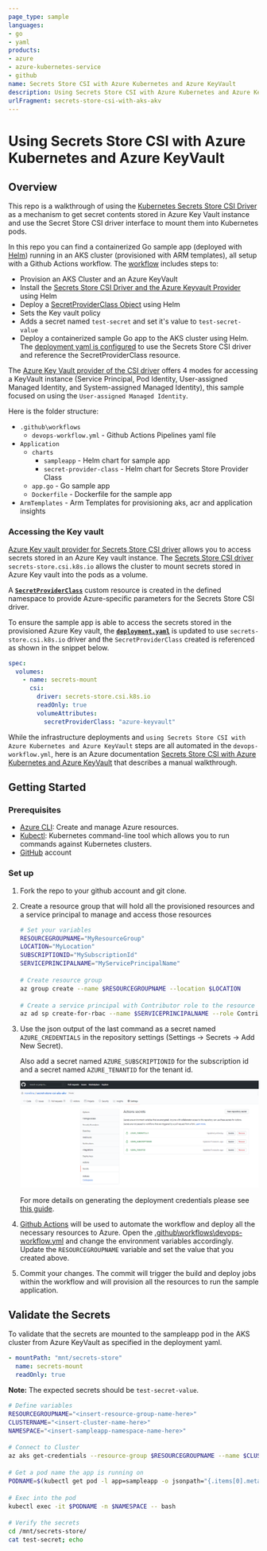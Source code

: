 ```yaml
---
page_type: sample
languages:
- go
- yaml
products:
- azure
- azure-kubernetes-service
- github
name: Secrets Store CSI with Azure Kubernetes and Azure KeyVault
description: Using Secrets Store CSI with Azure Kubernetes and Azure KeyVault
urlFragment: secrets-store-csi-with-aks-akv
---
```


# Using Secrets Store CSI with Azure Kubernetes and Azure KeyVault

## Overview

This repo is a walkthrough of using the [Kubernetes Secrets Store CSI Driver](https://secrets-store-csi-driver.sigs.k8s.io/) as a mechanism to get secret contents stored in Azure Key Vault instance and use the Secret Store CSI driver interface to mount them into Kubernetes pods.

In this repo you can find a containerized Go sample app (deployed with [Helm](https://helm.sh/)) running in an AKS cluster (provisioned with ARM templates), all setup with a Github Actions workflow. The [workflow](.github\workflows\devops-workflow.yml) includes steps to:

- Provision an AKS Cluster and an Azure KeyVault
- Install the [Secrets Store CSI Driver and the Azure Keyvault Provider](https://azure.github.io/secrets-store-csi-driver-provider-azure/getting-started/installation/) using Helm
- Deploy a [SecretProviderClass Object](https://azure.github.io/secrets-store-csi-driver-provider-azure/getting-started/usage/#create-your-own-secretproviderclass-object) using Helm
- Sets the Key vault policy
- Adds a secret named `test-secret` and set it's value to `test-secret-value`
- Deploy a containerized sample Go app to the AKS cluster using Helm. The [deployment yaml is configured](Application\charts\sampleapp\templates\deployment.yaml) to use the Secrets Store CSI driver and reference the SecretProviderClass resource.

The [Azure Key Vault provider of the CSI driver](https://azure.github.io/secrets-store-csi-driver-provider-azure/configurations/identity-access-modes/) offers 4 modes for accessing a KeyVault instance (Service Principal, Pod Identity, User-assigned Managed Identity, and System-assigned Managed Identity), this sample focused on using the `User-assigned Managed Identity`.

Here is the folder structure:

- `.github\workflows`
  - `devops-workflow.yml` - Github Actions Pipelines yaml file
- `Application`
  - `charts`
    - `sampleapp` - Helm chart for sample app
    - `secret-provider-class` - Helm chart for Secrets Store Provider Class
  - `app.go` - Go sample app
  - `Dockerfile` - Dockerfile for the sample app
- `ArmTemplates` - Arm Templates for provisioning aks, acr and application insights

### Accessing the Key vault
[Azure Key vault provider for Secrets Store CSI driver](https://github.com/Azure/secrets-store-csi-driver-provider-azure) allows you to access secrets stored in an Azure Key vault instance. The [Secrets Store CSI driver](https://github.com/kubernetes-sigs/secrets-store-csi-driver) `secrets-store.csi.k8s.io` allows the cluster to mount secrets stored in Azure Key vault into the pods as a volume.

A [**`SecretProviderClass`**](Application/charts/secret-provider-class/templates/secretproviderclass.yaml) custom resource is created in the defined namespace to provide Azure-specific parameters for the Secrets Store CSI driver.

To ensure the sample app is able to access the secrets stored in the provisioned Azure Key vault, the [**`deployment.yaml`**](Application/charts/sampleapp/templates/deployment.yaml) is updated to use `secrets-store.csi.k8s.io` driver and the `SecretProviderClass` created is referenced as shown in the snippet below.

```yaml
spec:
  volumes:
    - name: secrets-mount
      csi:
        driver: secrets-store.csi.k8s.io
        readOnly: true
        volumeAttributes:
          secretProviderClass: "azure-keyvault"
```

While the infrastructure deployments and `using Secrets Store CSI with Azure Kubernetes and Azure KeyVault` steps are all automated in the `devops-workflow.yml`, here is an Azure documentation [Secrets Store CSI with Azure Kubernetes and Azure KeyVault](https://docs.microsoft.com/en-us/azure/key-vault/general/key-vault-integrate-kubernetes) that describes a manual walkthrough.

## Getting Started

### Prerequisites

- [Azure CLI](https://docs.microsoft.com/en-us/cli/azure/install-azure-cli?view=azure-cli-latest): Create and manage Azure resources.
- [Kubectl](https://kubernetes.io/docs/tasks/tools/install-kubectl/): Kubernetes command-line tool which allows you to run commands against Kubernetes clusters.
- [GitHub](https://github.com/) account

### Set up

1. Fork the repo to your github account and git clone.
2. Create a resource group that will hold all the provisioned resources and a service principal to manage and access those resources

    ```bash
    # Set your variables
    RESOURCEGROUPNAME="MyResourceGroup"
    LOCATION="MyLocation"
    SUBSCRIPTIONID="MySubscriptionId"
    SERVICEPRINCIPALNAME="MyServicePrincipalName"

    # Create resource group
    az group create --name $RESOURCEGROUPNAME --location $LOCATION

    # Create a service principal with Contributor role to the resource group
    az ad sp create-for-rbac --name $SERVICEPRINCIPALNAME --role Contributor --scopes /subscriptions/$SUBSCRIPTIONID/resourceGroups/$RESOURCEGROUPNAME --sdk-auth
    ```

3. Use the json output of the last command as a secret named `AZURE_CREDENTIALS` in the repository settings (Settings -> Secrets -> Add New Secret).

    Also add a secret named `AZURE_SUBSCRIPTIONID` for the subscription id and a secret named `AZURE_TENANTID` for the tenant id.

    ![action-secrets](./assets/action_secrets.png)

    For more details on generating the deployment credentials please see [this guide](https://docs.microsoft.com/en-us/azure/azure-resource-manager/templates/deploy-github-actions#generate-deployment-credentials).

4. [Github Actions](https://docs.github.com/en/actions) will be used to automate the workflow and deploy all the necessary resources to Azure. Open the [.github\workflows\devops-workflow.yml](.github\workflows\devops-workflow.yml) and change the environment variables accordingly. Update the `RESOURCEGROUPNAME` variable and set the value that you created above.

5. Commit your changes. The commit will trigger the build and deploy jobs within the workflow and will provision all the resources to run the sample application.

## Validate the Secrets
To validate that the secrets are mounted to the sampleapp pod in the AKS cluster from Azure KeyVault as specified in the deployment yaml.

```yaml
- mountPath: "mnt/secrets-store"
  name: secrets-mount
  readOnly: true
```

**Note:** The expected secrets should be `test-secret-value`.

```bash
# Define variables
RESOURCEGROUPNAME="<insert-resource-group-name-here>"
CLUSTERNAME="<insert-cluster-name-here>"
NAMESPACE="<insert-sampleapp-namespace-name-here>"

# Connect to Cluster
az aks get-credentials --resource-group $RESOURCEGROUPNAME --name $CLUSTERNAME

# Get a pod name the app is running on
PODNAME=$(kubectl get pod -l app=sampleapp -o jsonpath="{.items[0].metadata.name}" -n $NAMESPACE)

# Exec into the pod
kubectl exec -it $PODNAME -n $NAMESPACE -- bash

# Verify the secrets
cd /mnt/secrets-store/
cat test-secret; echo
```
